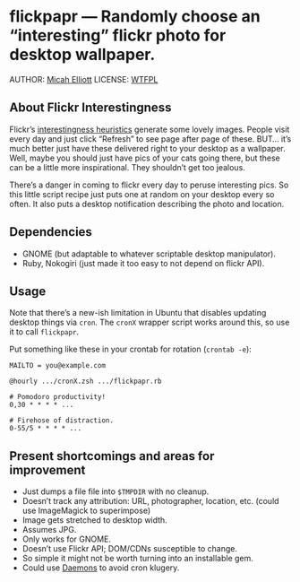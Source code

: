 # flickpapr — Randomly choose an “interesting” flickr photo for desktop wallpaper.

AUTHOR:  [Micah Elliott](http://MicahElliott.com)
LICENSE: [WTFPL](http://sam.zoy.org/wtfpl/)

## About Flickr Interestingness
Flickr’s [interestingness heuristics](http://www.flickr.com/explore/interesting/)
generate some lovely images. People visit every day and just click “Refresh”
to see page after page of these. BUT… it’s much better just have these
delivered right to your desktop as a wallpaper. Well, maybe you should just
have pics of your cats going there, but these can be a little more
inspirational. They shouldn’t get too jealous.

There’s a danger in coming to flickr every day to peruse interesting pics. So
this little script recipe just puts one at random on your desktop every so
often. It also puts a desktop notification describing the photo and location.

## Dependencies

* GNOME (but adaptable to whatever scriptable desktop manipulator).
* Ruby, Nokogiri (just made it too easy to not depend on flickr API).

## Usage

Note that there’s a new-ish limitation in Ubuntu that disables updating
desktop things via `cron`. The `cronX` wrapper script works around this, so use
it to call `flickpapr`.

Put something like these in your crontab for rotation (`crontab -e`):

    MAILTO = you@example.com

    @hourly .../cronX.zsh .../flickpapr.rb

    # Pomodoro productivity!
    0,30 * * * * ...

    # Firehose of distraction.
    0-55/5 * * * * ...

## Present shortcomings and areas for improvement

* Just dumps a file file into `$TMPDIR` with no cleanup.
* Doesn’t track any attribution: URL, photographer, location, etc.
  (could use ImageMagick to superimpose)
* Image gets stretched to desktop width.
* Assumes JPG.
* Only works for GNOME.
* Doesn’t use Flickr API; DOM/CDNs susceptible to change.
* So simple it might not be worth turning into an installable gem.
* Could use [Daemons](https://github.com/mikehale/daemons) to avoid cron
  klugery.
